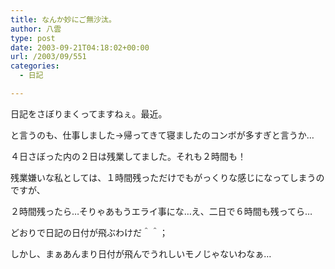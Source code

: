 ```yaml
---
title: なんか妙にご無沙汰。
author: 八雲
type: post
date: 2003-09-21T04:18:02+00:00
url: /2003/09/551
categories:
  - 日記

---
```

日記をさぼりまくってますねぇ。最近。
  
と言うのも、仕事しました→帰ってきて寝ましたのコンボが多すぎと言うか…
  
４日さぼった内の２日は残業してました。それも２時間も！
  
残業嫌いな私としては、１時間残っただけでもがっくりな感じになってしまうのですが、
  
２時間残ったら…そりゃあもうエライ事にな…え、二日で６時間も残ってら…
  
どおりで日記の日付が飛ぶわけだ＾＾；
  
しかし、まぁあんまり日付が飛んでうれしいモノじゃないわなぁ…
